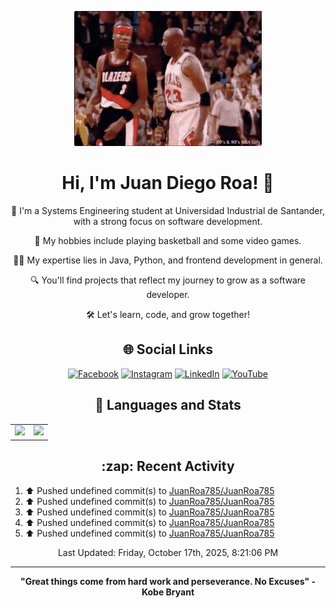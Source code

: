 <p align="center">
    <img src="https://raw.githubusercontent.com/JuanRoa785/JuanRoa785/main/mj-shrug.gif" alt="MJ Shrug"/>
</p>

<h1 align="center">Hi, I'm Juan Diego Roa! 👋</h1>

<p align="center">
    🌟 I'm a Systems Engineering student at Universidad Industrial de Santander, with a strong focus on software development.
</p>

<p align="center">
    🏀 My hobbies include playing basketball and some video games.
</p>

<p align="center">
    🧑‍💻 My expertise lies in Java, Python, and frontend development in general.
</p>

<p align="center">
    🔍 You'll find projects that reflect my journey to grow as a software developer.
</p>

<p align="center">
    🛠️ Let's learn, code, and grow together!
</p>

<h2 align="center">🌐 Social Links</h2>

<div align="center">
    
[![Facebook](https://img.shields.io/badge/Facebook-%231877F2.svg?style=for-the-badge&logo=Facebook&logoColor=white)][facebook]
[![Instagram](https://img.shields.io/badge/Instagram-%23E4405F.svg?style=for-the-badge&logo=Instagram&logoColor=white)][instagram]
[![LinkedIn](https://img.shields.io/badge/linkedin-%230077B5.svg?style=for-the-badge&logo=linkedin&logoColor=white)][linkedin]
[![YouTube](https://img.shields.io/badge/YouTube-%23FF0000.svg?style=for-the-badge&logo=YouTube&logoColor=white)][youtube]
</div>

<h2 align="center">🚀 Languages and Stats</h2>

<table align="center">
  <tr>
    <td>
      <a href="https://github.com/JuanRoa785">
        <img height=200 src="https://github-readme-stats.vercel.app/api?username=JuanRoa785&show_icons=true&hide_border=true&theme=dark&hide=issues" />
      </a>
    </td>
    <td>
      <a href="https://github.com/JuanRoa785">
        <img height=200 src="https://github-readme-stats.vercel.app/api/top-langs?username=JuanRoa785&layout=compact&langs_count=8&hide_border=true&card_width=320&theme=dark" /> 
      </a>
    </td>
  </tr>
</table>

<h2 align="center">:zap: Recent Activity</h2>

<!--RECENT_ACTIVITY:start-->
1. ⬆️ Pushed undefined commit(s) to [JuanRoa785/JuanRoa785](https://github.com/JuanRoa785/JuanRoa785)<br>
2. ⬆️ Pushed undefined commit(s) to [JuanRoa785/JuanRoa785](https://github.com/JuanRoa785/JuanRoa785)<br>
3. ⬆️ Pushed undefined commit(s) to [JuanRoa785/JuanRoa785](https://github.com/JuanRoa785/JuanRoa785)<br>
4. ⬆️ Pushed undefined commit(s) to [JuanRoa785/JuanRoa785](https://github.com/JuanRoa785/JuanRoa785)<br>
5. ⬆️ Pushed undefined commit(s) to [JuanRoa785/JuanRoa785](https://github.com/JuanRoa785/JuanRoa785)<br>
<!--RECENT_ACTIVITY:end-->

<div align="center">
    
<!--RECENT_ACTIVITY:last_update-->
Last Updated: Friday, October 17th, 2025, 8:21:06 PM
<!--RECENT_ACTIVITY:last_update_end-->
</div>

---

<p align="center">
    <b>"Great things come from hard work and perseverance. No Excuses" - Kobe Bryant</b>
</p>

[facebook]:  https://www.facebook.com/juandiego.roaporras/
[linkedin]:  https://www.linkedin.com/in/jdroap/
[instagram]: https://www.instagram.com/juanroa785/
[youtube]: https://www.youtube.com/@juanroa36/
